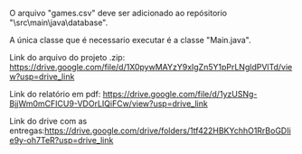 O arquivo "games.csv" deve ser adicionado ao repósitorio "\src\main\java\database\".

A única classe que é necessario executar é a classe "Main.java".


Link do arquivo do projeto .zip: https://drive.google.com/file/d/1X0pywMAYzY9xIgZn5Y1pPrLNgldPVlTd/view?usp=drive_link

Link do relatório em pdf: https://drive.google.com/file/d/1yzUSNg-BjjWm0mCFICU9-VDOrLIQiFCw/view?usp=drive_link



Link do drive com as entregas:https://drive.google.com/drive/folders/1tf422HBKYchhO1RrBoGDIie9y-oh7TeR?usp=drive_link
